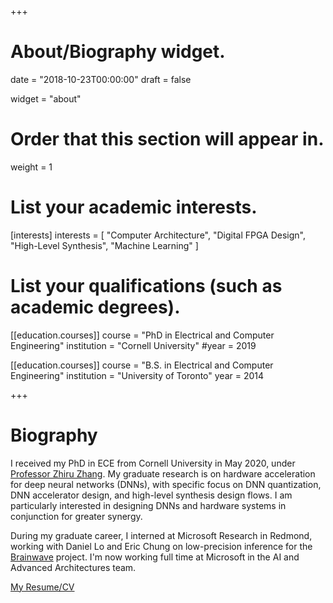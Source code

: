+++
# About/Biography widget.

date = "2018-10-23T00:00:00"
draft = false

widget = "about"

# Order that this section will appear in.
weight = 1

# List your academic interests.
[interests]
  interests = [
    "Computer Architecture",
    "Digital FPGA Design",
    "High-Level Synthesis",
    "Machine Learning"
  ]

# List your qualifications (such as academic degrees).
[[education.courses]]
  course = "PhD in Electrical and Computer Engineering"
  institution = "Cornell University"
  #year = 2019

[[education.courses]]
  course = "B.S. in Electrical and Computer Engineering"
  institution = "University of Toronto"
  year = 2014
 
+++

# Biography


I received my PhD in ECE from Cornell University in May 2020, under
[Professor Zhiru Zhang](www.csl.cornell.edu/~zhiruz).
My graduate research is on hardware acceleration for deep neural networks (DNNs),
with specific focus on DNN quantization, DNN accelerator design, and high-level
synthesis design flows. I am particularly interested in designing DNNs and 
hardware systems in conjunction for greater synergy.

During my graduate career, I interned at Microsoft Research in Redmond, working
with Daniel Lo and Eric Chung on low-precision inference for the 
[Brainwave](https://www.microsoft.com/en-us/research/project/project-brainwave/) project.
I'm now working full time at Microsoft in the AI and Advanced Architectures team.

[My Resume/CV](other/CV_Ritchie_Zhao.pdf)
